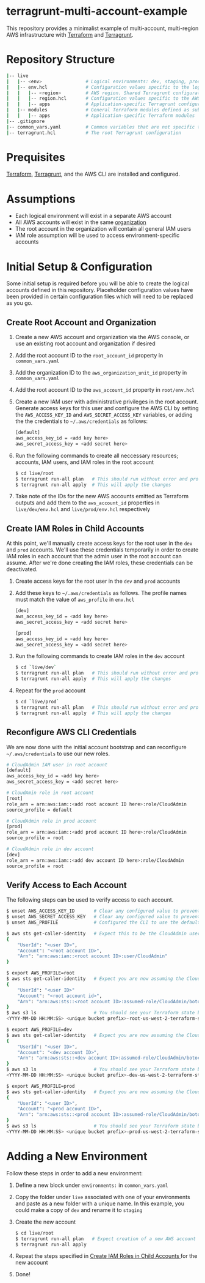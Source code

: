 # terragrunt-multi-account-example

This repository provides a minimalist example of multi-account, multi-region AWS infrastructure with [Terraform](https://www.terraform.io/) and [Terragrunt](https://terragrunt.gruntwork.io/).

# Repository Structure
```bash
|-- live
|   |-- <env>                # Logical environments: dev, staging, prod
|   |-- env.hcl              # Configuration values specific to the logical environment
|   |   |-- <region>         # AWS region. Shared Terragrunt configuration at the region level is defined in subfolders
|   |   |-- region.hcl       # Configuration values specific to the AWS region
|   |   |-- apps             # Application-specific Terragrunt configuration defined in subfolders
|   |-- modules              # General Terraform modules defined as subfolders
|   |   |-- apps             # Application-specific Terraform modules
|-- .gitignore
|-- common_vars.yaml         # Common variables that are not specific to any logical environment, region, or app
|-- terragrunt.hcl           # The root Terragrunt configuration 
```

# Prequisites
[Terraform](https://learn.hashicorp.com/tutorials/terraform/install-cli), [Terragrunt](https://terragrunt.gruntwork.io/docs/getting-started/install/), and the AWS CLI are installed and configured.

# Assumptions
* Each logical environment will exist in a separate AWS account
* All AWS accounts will exist in the same [organization](https://aws.amazon.com/organizations/)
* The root account in the organization will contain all general IAM users
* IAM role assumption will be used to access environment-specific accounts

# Initial Setup & Configuration
Some initial setup is required before you will be able to create the logical accounts defined in this repository.
Placeholder configuration values have been provided in certain configuration files which will need to be replaced as you go.

## Create Root Account and Organization
1. Create a new AWS account and organization via the AWS console, or use an existing root account and organization if desired
1. Add the root account ID to the `root_account_id` property in `common_vars.yaml`
1. Add the organization ID to the `aws_organization_unit_id` property in `common_vars.yaml`
1. Add the root account ID to the `aws_account_id` property in `root/env.hcl`
1. Create a new IAM user with administrative privileges in the root account. Generate access keys for this user and configure the AWS CLI by setting the `AWS_ACCESS_KEY_ID` and `AWS_SECRET_ACCESS_KEY` variables, or adding the the credentials to `~/.aws/credentials` as follows:

    ```bash
    [default]
    aws_access_key_id = <add key here>
    aws_secret_access_key = <add secret here>
    ```
1. Run the following commands to create all neccessary resources; accounts, IAM users, and IAM roles in the root account

    ```bash
    $ cd live/root
    $ terragrunt run-all plan   # This should run without error and produce a summary of the changes that will be made
    $ terragrunt run-all apply  # This will apply the changes
1. Take note of the IDs for the new AWS accounts emitted as Terraform outputs and add them to the `aws_account_id` properties in `live/dev/env.hcl` and `live/prod/env.hcl` respectively

## Create IAM Roles in Child Accounts
At this point, we'll manually create access keys for the root user in the `dev` and `prod` accounts.
We'll use these credentials temporarily in order to create IAM roles in each account that the admin user in the root account can assume.
After we're done creating the IAM roles, these credentials can be deactivated.

1. Create access keys for the root user in the `dev` and `prod` accounts
1. Add these keys to `~/.aws/credentials` as follows. The profile names must match the value of `aws_profile` in `env.hcl`

    ```bash
    [dev]
    aws_access_key_id = <add key here>
    aws_secret_access_key = <add secret here>

    [prod]
    aws_access_key_id = <add key here>
    aws_secret_access_key = <add secret here>
    ```
1. Run the following commands to create IAM roles in the `dev` account

    ```bash
    $ cd `live/dev`
    $ terragrunt run-all plan   # This should run without error and produce a summary of the changes that will be made
    $ terragrunt run-all apply  # This will apply the changes
    ```

1. Repeat for the `prod` account

    ```bash
    $ cd `live/prod`
    $ terragrunt run-all plan   # This should run without error and produce a summary of the changes that will be made
    $ terragrunt run-all apply  # This will apply the changes
    ```

## Reconfigure AWS CLI Credentials
We are now done with the initial account bootstrap and can reconfigure `~/.aws/credentials` to use our new roles.

```bash
# CloudAdmin IAM user in root account
[default]
aws_access_key_id = <add key here>
aws_secret_access_key = <add secret here>

# CloudAmin role in root account
[root]
role_arn = arn:aws:iam::<add root account ID here>:role/CloudAdmin
source_profile = default

# CloudAdmin role in prod account
[prod]
role_arn = arn:aws:iam::<add prod account ID here>:role/CloudAdmin
source_profile = root

# CloudAdmin role in dev account
[dev]
role_arn = arn:aws:iam::<add dev account ID here>:role/CloudAdmin
source_profile = root
```

## Verify Access to Each Account
The following steps can be used to verify access to each account.

```bash
$ unset AWS_ACCESS_KEY_ID       # Clear any configured value to prevent it from interfering with the test 
$ unset AWS_SECRET_ACCESS_KEY   # Clear any configured value to prevent it from interfering with the test 
$ unset AWS_PROFILE             # Configured the CLI to use the default profile

$ aws sts get-caller-identity   # Expect this to be the CloudAdmin user in the root account. Example output below
{
    "UserId": "<user ID>",
    "Account": "<root account ID>",
    "Arn": "arn:aws:iam::<root account ID>:user/CloudAdmin"
}

$ export AWS_PROFILE=root
$ aws sts get-caller-identity   # Expect you are now assuming the CloudAdmin role in the root account
{
    "UserId": "<user ID>"
    "Account": "<root account id>",
    "Arn": "arn:aws:sts::<root account ID>:assumed-role/CloudAdmin/botocore-session-1644219690"
}
$ aws s3 ls                     # You should see your Terraform state bucket listed in the output. Example below:
<YYYY-MM-DD HH:MM:SS> <unique bucket prefix>-root-us-west-2-terraform-state

$ export AWS_PROFILE=dev
$ aws sts get-caller-identity   # Expect you are now assuming the CloudAdmin role in the dev account
{
    "UserId": "<user ID>",
    "Account": "<dev account ID>",
    "Arn": "arn:aws:sts::<dev account ID>:assumed-role/CloudAdmin/botocore-session-1644219893"
}
$ aws s3 ls                     # You should see your Terraform state bucket listed in the output. Example below:
<YYYY-MM-DD HH:MM:SS> <unique bucket prefix>-dev-us-west-2-terraform-state

$ export AWS_PROFILE=prod
$ aws sts get-caller-identity   # Expect you are now assuming the CloudAdmin role in the prod account
{
    "UserId": "<user ID>",
    "Account": "<prod account ID>",
    "Arn": "arn:aws:sts::<prod account ID>:assumed-role/CloudAdmin/botocore-session-1644219893"
}
$ aws s3 ls                     # You should see your Terraform state bucket listed in the output. Example below:
<YYYY-MM-DD HH:MM:SS> <unique bucket prefix>-prod-us-west-2-terraform-state
```

# Adding a New Environment

Follow these steps in order to add a new environment:

1. Define a new block under `environments:` in `common_vars.yaml`
1. Copy the folder under `live` associated with one of your environments and paste as a new folder with a unique name. In this example, you could make a copy of `dev` and rename it to `staging`
1. Create the new account

    ```bash
    $ cd live/root
    $ terragrunt run-all plan   # Expect creation of a new AWS account and an update to the root account's CloudAdmin IAM role
    $ terragrunt run-all apply
1. Repeat the steps specified in [Create IAM Roles in Child Accounts ](#create-iam-roles-in-child-accounts) for the new account
1. Done!